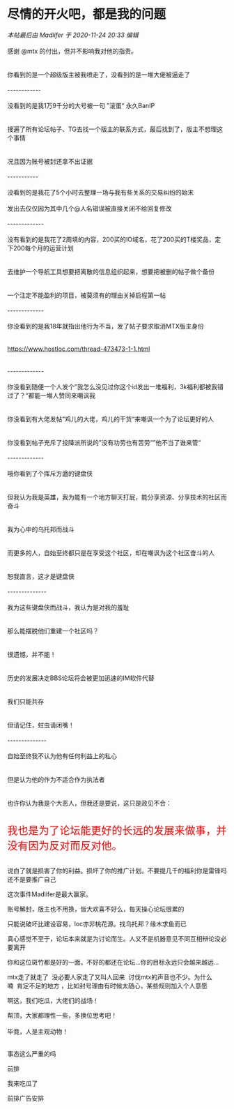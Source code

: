 # 尽情的开火吧，都是我的问题


<i class="pstatus"> 本帖最后由 Madlifer 于 2020-11-24 20:33 编辑 </i><br />
<br />
感谢 @mtx 的付出，但并不影响我对他的指责。<br />
<br />
<br />
你看到的是一个超级版主被我喷走了，没看到的是一堆大佬被逼走了<br />
<br />
------------<br />
<br />
没看到的是我1万9千分的大号被一句 ”滚蛋“ 永久BanIP<br />
<br />
<br />
搜遍了所有论坛帖子、TG去找一个版主的联系方式，最后找到了，版主不想理这个事情<br />
<br />
<br />
况且因为账号被封还拿不出证据<br />
<br />
-----------<br />
<br />
没看到的是我花了5个小时去整理一场与我有些关系的交易纠纷的始末<br />
<br />
发出去仅仅因为其中几个@人名错误被直接关闭不给回复修改<br />
<br />
-------------<br />
<br />
没有看到的是我花了2周填的内容，200买的IO域名，花了200买的T楼奖品，定下200每个月的运营计划<br />
<br />
<br />
去维护一个导航工具想要把离散的信息组织起来，想要把被删的帖子做个备份<br />
<br />
<br />
一个注定不能盈利的项目，被莫须有的理由关掉启程第一帖<br />
<br />
-------------<br />
<br />
你没看到的是我18年就指出他行为不当，发了帖子要求取消MTX版主身份<br />
<br />
<br />
https://www.hostloc.com/thread-473473-1-1.html<br />
<br />
<br />
-------------<br />
<br />
你没看到随便一个人发个”我怎么没见过你这个id发出一堆福利，3k福利都被我错过了？“都能一堆人赞同来嘲讽我<br />
<br />
<br />
你没看到有大佬发帖”鸡儿的大佬，鸡儿的干货“来嘲讽一个为了论坛更好的人<br />
<br />
<br />
你没看到帖子充斥了投降派所说的”没有功劳也有苦劳“”他不当了谁来管“<br />
<br />
-------------<br />
<br />
哦你看到了个挥斥方遒的键盘侠<br />
<br />
<br />
但我认为我是英雄，我为能有一个地方聊天打屁，能分享资源、分享技术的社区而奋斗<br />
<br />
<br />
我为心中的乌托邦而战斗<br />
<br />
<br />
而更多的人，自始至终都只是在享受这个社区，却在嘲讽为这个社区奋斗的人<br />
<br />
<br />
恕我直言，这才是键盘侠<br />
<br />
--------------<br />
<br />
我为这些键盘侠而战斗，我认为是对我的羞耻<br />
<br />
<br />
那么能摆脱他们重建一个社区吗？<br />
<br />
<br />
很遗憾，并不能！<br />
<br />
<br />
历史的发展决定BBS论坛将会被更加迅速的IM软件代替<br />
<br />
<br />
我们只能共存<br />
<br />
<br />
但请记住，蛀虫请闭嘴！<br />
<br />
--------------<br />
<br />
自始至终我不认为他有任何利益上的私心<br />
<br />
<br />
但是认为他的作为不适合作为执法者<br />
<br />
<br />
也许你认为我是个大恶人，但我还是要说，这只是政见不合：<br />
<br />
<br />
<font color="Red"><font size="5">我也是为了论坛能更好的长远的发展来做事，并没有因为反对而反对他。</font></font><br />
<br />


说白了就是损害了你的利益。损坏了你的推广计划。不要提几千的福利你是雷锋吗还不是要推广自己

这次事件Madlifer是最大赢家。

账号解封，版主也不用换，皆大欢喜不好么，每天操心论坛很累的

只能说破坏比建设容易，loc亦非桃花源。找乌托邦？缘木求鱼而已

真心感觉不至于，论坛本来就是为讨论而生。人又不是机器意见不同互相辩论没必要离开<img id="aimg_Od118" onclick="zoom(this, this.src, 0, 0, 0)" class="zoom" src="https://cdn.jsdelivr.net/gh/hishis/forum-master/public/images/patch.gif" onmouseover="img_onmouseoverfunc(this)" onload="thumbImg(this)" border="0" alt="" />

你和这位斑竹都是好的一面。不好的都还在论坛…你的目标永远只会越来越远…

mtx走了就走了&nbsp;&nbsp;没必要人家走了又叫人回来&nbsp;&nbsp;讨伐mtx的声音也不少。为什么喃&nbsp;&nbsp;肯定不足的地方 ，比如封号理由有时候太随心，某些规则加入个人意愿

啊这，我们吃瓜，大佬们的战场！

帮顶，大家都理性一些，多换位思考吧！<br />
<br />
毕竟，人是主观动物！<br />
<br />
<img src="static/image/smiley/default/hug.gif" smilieid="13" border="0" alt="" /><img src="static/image/smiley/default/hug.gif" smilieid="13" border="0" alt="" /><img src="static/image/smiley/default/hug.gif" smilieid="13" border="0" alt="" />

事态这么严重的吗

前排

我来吃瓜了&nbsp;&nbsp;<img src="static/image/smiley/default/lol.gif" smilieid="12" border="0" alt="" /><br />


前排广告安排<img id="aimg_KM6HZ" onclick="zoom(this, this.src, 0, 0, 0)" class="zoom" src="https://cdn.jsdelivr.net/gh/hishis/forum-master/public/images/patch.gif" onmouseover="img_onmouseoverfunc(this)" onload="thumbImg(this)" border="0" alt="" />
